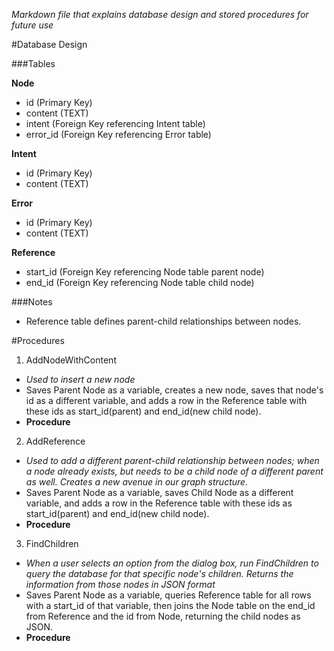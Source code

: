 *Markdown file that explains database design and stored procedures for future use*

#Database Design

###Tables

**Node**
* id (Primary Key)
* content (TEXT)
* intent (Foreign Key referencing Intent table)
* error_id (Foreign Key referencing Error table)

**Intent**
* id (Primary Key)
* content (TEXT)

**Error**
* id (Primary Key)
* content (TEXT)

**Reference**
* start_id (Foreign Key referencing Node table parent node)
* end_id (Foreign Key referencing Node table child node)

###Notes
* Reference table defines parent-child relationships between nodes. 

#Procedures

1. AddNodeWithContent
 * *Used to insert a new node*
 * Saves Parent Node as a variable, creates a new node, saves that node's id as a different variable, and adds a row in the Reference table with these ids as start_id(parent) and end_id(new child node). 
  * **Procedure**

2. AddReference
 * *Used to add a different parent-child relationship between nodes; when a node already exists, but needs to be a child node of a different parent as well. Creates a new avenue in our graph structure.*
 * Saves Parent Node as a variable, saves Child Node as a different variable, and adds a row in the Reference table with these ids as start_id(parent) and end_id(new child node).
  * **Procedure**

3. FindChildren
 * *When a user selects an option from the dialog box, run FindChildren to query the database for that specific node's children. Returns the information from those nodes in JSON format*
  * Saves Parent Node as a variable, queries Reference table for all rows with a start_id of that variable, then joins the Node table on the end_id from Reference and the id from Node, returning the child nodes as JSON.
  * **Procedure**